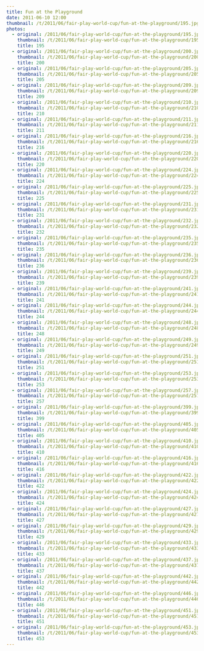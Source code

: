 ```yaml
---
title: Fun at the Playground
date: 2011-06-10 12:00
thumbnail: /t/2011/06/fair-play-world-cup/fun-at-the-playground/195.jpg
photos:
  - original: /2011/06/fair-play-world-cup/fun-at-the-playground/195.jpg
    thumbnail: /t/2011/06/fair-play-world-cup/fun-at-the-playground/195.jpg
    title: 195
  - original: /2011/06/fair-play-world-cup/fun-at-the-playground/200.jpg
    thumbnail: /t/2011/06/fair-play-world-cup/fun-at-the-playground/200.jpg
    title: 200
  - original: /2011/06/fair-play-world-cup/fun-at-the-playground/205.jpg
    thumbnail: /t/2011/06/fair-play-world-cup/fun-at-the-playground/205.jpg
    title: 205
  - original: /2011/06/fair-play-world-cup/fun-at-the-playground/209.jpg
    thumbnail: /t/2011/06/fair-play-world-cup/fun-at-the-playground/209.jpg
    title: 209
  - original: /2011/06/fair-play-world-cup/fun-at-the-playground/210.jpg
    thumbnail: /t/2011/06/fair-play-world-cup/fun-at-the-playground/210.jpg
    title: 210
  - original: /2011/06/fair-play-world-cup/fun-at-the-playground/211.jpg
    thumbnail: /t/2011/06/fair-play-world-cup/fun-at-the-playground/211.jpg
    title: 211
  - original: /2011/06/fair-play-world-cup/fun-at-the-playground/216.jpg
    thumbnail: /t/2011/06/fair-play-world-cup/fun-at-the-playground/216.jpg
    title: 216
  - original: /2011/06/fair-play-world-cup/fun-at-the-playground/220.jpg
    thumbnail: /t/2011/06/fair-play-world-cup/fun-at-the-playground/220.jpg
    title: 220
  - original: /2011/06/fair-play-world-cup/fun-at-the-playground/224.jpg
    thumbnail: /t/2011/06/fair-play-world-cup/fun-at-the-playground/224.jpg
    title: 224
  - original: /2011/06/fair-play-world-cup/fun-at-the-playground/225.jpg
    thumbnail: /t/2011/06/fair-play-world-cup/fun-at-the-playground/225.jpg
    title: 225
  - original: /2011/06/fair-play-world-cup/fun-at-the-playground/231.jpg
    thumbnail: /t/2011/06/fair-play-world-cup/fun-at-the-playground/231.jpg
    title: 231
  - original: /2011/06/fair-play-world-cup/fun-at-the-playground/232.jpg
    thumbnail: /t/2011/06/fair-play-world-cup/fun-at-the-playground/232.jpg
    title: 232
  - original: /2011/06/fair-play-world-cup/fun-at-the-playground/235.jpg
    thumbnail: /t/2011/06/fair-play-world-cup/fun-at-the-playground/235.jpg
    title: 235
  - original: /2011/06/fair-play-world-cup/fun-at-the-playground/236.jpg
    thumbnail: /t/2011/06/fair-play-world-cup/fun-at-the-playground/236.jpg
    title: 236
  - original: /2011/06/fair-play-world-cup/fun-at-the-playground/239.jpg
    thumbnail: /t/2011/06/fair-play-world-cup/fun-at-the-playground/239.jpg
    title: 239
  - original: /2011/06/fair-play-world-cup/fun-at-the-playground/241.jpg
    thumbnail: /t/2011/06/fair-play-world-cup/fun-at-the-playground/241.jpg
    title: 241
  - original: /2011/06/fair-play-world-cup/fun-at-the-playground/244.jpg
    thumbnail: /t/2011/06/fair-play-world-cup/fun-at-the-playground/244.jpg
    title: 244
  - original: /2011/06/fair-play-world-cup/fun-at-the-playground/248.jpg
    thumbnail: /t/2011/06/fair-play-world-cup/fun-at-the-playground/248.jpg
    title: 248
  - original: /2011/06/fair-play-world-cup/fun-at-the-playground/249.jpg
    thumbnail: /t/2011/06/fair-play-world-cup/fun-at-the-playground/249.jpg
    title: 249
  - original: /2011/06/fair-play-world-cup/fun-at-the-playground/251.jpg
    thumbnail: /t/2011/06/fair-play-world-cup/fun-at-the-playground/251.jpg
    title: 251
  - original: /2011/06/fair-play-world-cup/fun-at-the-playground/253.jpg
    thumbnail: /t/2011/06/fair-play-world-cup/fun-at-the-playground/253.jpg
    title: 253
  - original: /2011/06/fair-play-world-cup/fun-at-the-playground/257.jpg
    thumbnail: /t/2011/06/fair-play-world-cup/fun-at-the-playground/257.jpg
    title: 257
  - original: /2011/06/fair-play-world-cup/fun-at-the-playground/399.jpg
    thumbnail: /t/2011/06/fair-play-world-cup/fun-at-the-playground/399.jpg
    title: 399
  - original: /2011/06/fair-play-world-cup/fun-at-the-playground/405.jpg
    thumbnail: /t/2011/06/fair-play-world-cup/fun-at-the-playground/405.jpg
    title: 405
  - original: /2011/06/fair-play-world-cup/fun-at-the-playground/410.jpg
    thumbnail: /t/2011/06/fair-play-world-cup/fun-at-the-playground/410.jpg
    title: 410
  - original: /2011/06/fair-play-world-cup/fun-at-the-playground/416.jpg
    thumbnail: /t/2011/06/fair-play-world-cup/fun-at-the-playground/416.jpg
    title: 416
  - original: /2011/06/fair-play-world-cup/fun-at-the-playground/422.jpg
    thumbnail: /t/2011/06/fair-play-world-cup/fun-at-the-playground/422.jpg
    title: 422
  - original: /2011/06/fair-play-world-cup/fun-at-the-playground/424.jpg
    thumbnail: /t/2011/06/fair-play-world-cup/fun-at-the-playground/424.jpg
    title: 424
  - original: /2011/06/fair-play-world-cup/fun-at-the-playground/427.jpg
    thumbnail: /t/2011/06/fair-play-world-cup/fun-at-the-playground/427.jpg
    title: 427
  - original: /2011/06/fair-play-world-cup/fun-at-the-playground/429.jpg
    thumbnail: /t/2011/06/fair-play-world-cup/fun-at-the-playground/429.jpg
    title: 429
  - original: /2011/06/fair-play-world-cup/fun-at-the-playground/433.jpg
    thumbnail: /t/2011/06/fair-play-world-cup/fun-at-the-playground/433.jpg
    title: 433
  - original: /2011/06/fair-play-world-cup/fun-at-the-playground/437.jpg
    thumbnail: /t/2011/06/fair-play-world-cup/fun-at-the-playground/437.jpg
    title: 437
  - original: /2011/06/fair-play-world-cup/fun-at-the-playground/442.jpg
    thumbnail: /t/2011/06/fair-play-world-cup/fun-at-the-playground/442.jpg
    title: 442
  - original: /2011/06/fair-play-world-cup/fun-at-the-playground/446.jpg
    thumbnail: /t/2011/06/fair-play-world-cup/fun-at-the-playground/446.jpg
    title: 446
  - original: /2011/06/fair-play-world-cup/fun-at-the-playground/451.jpg
    thumbnail: /t/2011/06/fair-play-world-cup/fun-at-the-playground/451.jpg
    title: 451
  - original: /2011/06/fair-play-world-cup/fun-at-the-playground/453.jpg
    thumbnail: /t/2011/06/fair-play-world-cup/fun-at-the-playground/453.jpg
    title: 453
---
```

